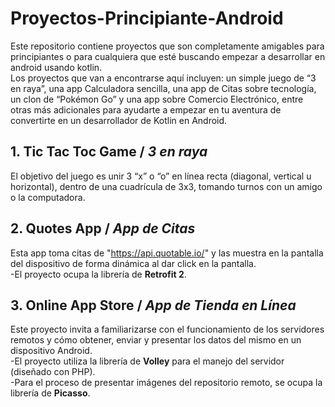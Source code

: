 # Proyectos-Principiante-Android
Este repositorio contiene proyectos que son completamente amigables para principiantes o para cualquiera que esté buscando empezar a desarrollar en android usando kotlin.
<br>Los proyectos que van a encontrarse aquí incluyen: un simple juego de “3 en raya”, una app Calculadora sencilla, una app de Citas sobre tecnología, un clon de “Pokémon Go” y una app sobre Comercio Electrónico, entre otras más adicionales para ayudarte a empezar en tu aventura de convertirte en un desarrollador de Kotlin en Android.   

## 1. Tic Tac Toc Game / <i>3 en raya</i> 
El objetivo del juego es unir 3 “x” o “o” en línea recta (diagonal, vertical u horizontal), dentro de una cuadrícula de 3x3, tomando turnos con un amigo o la computadora.

## 2. Quotes App / <i>App de Citas </i>
Esta app toma citas de "https://api.quotable.io/" y las muestra en la pantalla del dispositivo de forma dinámica al dar click en la pantalla. 
<br>-El proyecto ocupa la librería de <b>Retrofit 2</b>.

## 3. Online App Store / <i>App de Tienda en Línea</i>
Este proyecto invita a familiarizarse con el funcionamiento de los servidores remotos y cómo obtener, enviar y presentar los datos del mismo en un dispositivo Android.
<br>-El proyecto utiliza la librería de <b>Volley</b> para el manejo del servidor (diseñado con PHP).
<br>-Para el proceso de presentar imágenes del repositorio remoto, se ocupa la librería de  <b>Picasso</b>.
